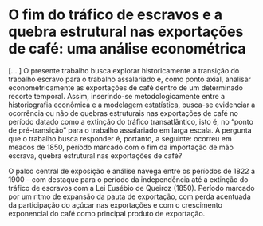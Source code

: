 # O fim do tráfico de escravos e a quebra estrutural nas exportações de café: uma análise econométrica

[....] O presente trabalho busca explorar historicamente a transição do trabalho escravo  para o trabalho assalariado e, como ponto axial, analisar econometricamente as exportações de café dentro de um determinado recorte temporal. Assim, inserindo-se metodologicamente entre a historiografia econômica e a modelagem estatística, busca-se evidenciar a ocorrência ou não de quebras estruturais nas exportações de café no período datado como a extinção do tráfico transatlântico, isto é, no “ponto de pré-transição” para o trabalho assalariado em larga escala. A pergunta que o trabalho busca responder é, portanto, a seguinte: ocorreu em meados de 1850, período marcado com o fim da importação de mão escrava, quebra estrutural nas exportações de café? 

O palco central de exposição e análise navega entre os períodos de 1822 a 1900 – com destaque para o período da independência até a extinção do tráfico de escravos com a Lei Eusébio de Queiroz (1850). Período marcado por um ritmo de expansão da pauta de exportação, com perda acentuada da participação do açúcar nas exportações e com o crescimento exponencial do café como principal produto de exportação.  
